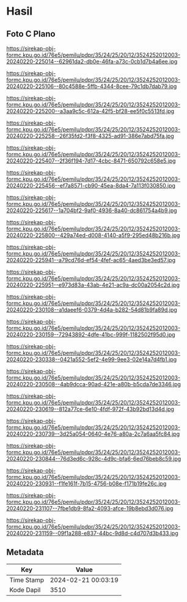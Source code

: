# Hasil

## Foto C Plano

https://sirekap-obj-formc.kpu.go.id/76e5/pemilu/pdpr/35/24/25/20/12/3524252012003-20240220-225014--62961da2-db0e-46fa-a73c-0cb1d7b4a6ee.jpg

https://sirekap-obj-formc.kpu.go.id/76e5/pemilu/pdpr/35/24/25/20/12/3524252012003-20240220-225106--80c4588e-5ffb-4344-8cee-79c1db7dab79.jpg

https://sirekap-obj-formc.kpu.go.id/76e5/pemilu/pdpr/35/24/25/20/12/3524252012003-20240220-225200--a3aa9c5c-612a-42f5-bf28-ee5f0c5513fd.jpg

https://sirekap-obj-formc.kpu.go.id/76e5/pemilu/pdpr/35/24/25/20/12/3524252012003-20240220-225258--26f35fd2-f3f8-4325-ad91-386e7abd75fa.jpg

https://sirekap-obj-formc.kpu.go.id/76e5/pemilu/pdpr/35/24/25/20/12/3524252012003-20240220-225407--2f36f194-7d17-4cbc-8471-650792c658e5.jpg

https://sirekap-obj-formc.kpu.go.id/76e5/pemilu/pdpr/35/24/25/20/12/3524252012003-20240220-225456--ef7a8571-cb90-45ea-8da4-7a113f030850.jpg

https://sirekap-obj-formc.kpu.go.id/76e5/pemilu/pdpr/35/24/25/20/12/3524252012003-20240220-225617--1a704bf2-9af0-4936-8a40-dc861754a4b9.jpg

https://sirekap-obj-formc.kpu.go.id/76e5/pemilu/pdpr/35/24/25/20/12/3524252012003-20240220-225800--429a74ed-d008-4140-a5f9-295ed48b216b.jpg

https://sirekap-obj-formc.kpu.go.id/76e5/pemilu/pdpr/35/24/25/20/12/3524252012003-20240220-225941--a79cd76d-ef54-4fef-ac65-4aed3be3ed57.jpg

https://sirekap-obj-formc.kpu.go.id/76e5/pemilu/pdpr/35/24/25/20/12/3524252012003-20240220-225951--e973d83a-43ab-4e21-ac9a-dc00a2054c2d.jpg

https://sirekap-obj-formc.kpu.go.id/76e5/pemilu/pdpr/35/24/25/20/12/3524252012003-20240220-230108--a1daeef6-0379-4d4a-b282-54d81b9fa89d.jpg

https://sirekap-obj-formc.kpu.go.id/76e5/pemilu/pdpr/35/24/25/20/12/3524252012003-20240220-230159--72943892-4dfe-41bc-999f-1182502f95d0.jpg

https://sirekap-obj-formc.kpu.go.id/76e5/pemilu/pdpr/35/24/25/20/12/3524252012003-20240220-230338--0421a552-5ef2-4e99-9ee3-02e14a7d4fb1.jpg

https://sirekap-obj-formc.kpu.go.id/76e5/pemilu/pdpr/35/24/25/20/12/3524252012003-20240220-230508--4ab9dcca-90ad-421e-a80b-b5cda7de3346.jpg

https://sirekap-obj-formc.kpu.go.id/76e5/pemilu/pdpr/35/24/25/20/12/3524252012003-20240220-230619--812a77ce-6e10-4fdf-972f-43b92bd13d4d.jpg

https://sirekap-obj-formc.kpu.go.id/76e5/pemilu/pdpr/35/24/25/20/12/3524252012003-20240220-230739--3d25a054-0640-4e76-a80a-2c7a6aa5fc84.jpg

https://sirekap-obj-formc.kpu.go.id/76e5/pemilu/pdpr/35/24/25/20/12/3524252012003-20240220-230844--76d3ed6c-928c-4d9c-bfa6-6ed76beb8c59.jpg

https://sirekap-obj-formc.kpu.go.id/76e5/pemilu/pdpr/35/24/25/20/12/3524252012003-20240220-230931--f1fe161f-7b15-4756-b08e-f171b19fe26c.jpg

https://sirekap-obj-formc.kpu.go.id/76e5/pemilu/pdpr/35/24/25/20/12/3524252012003-20240220-231107--7fbe1db9-8fa2-4093-afce-19b8ebd3d076.jpg

https://sirekap-obj-formc.kpu.go.id/76e5/pemilu/pdpr/35/24/25/20/12/3524252012003-20240220-231159--09f1a288-e837-44bc-9d8d-c4d707d3b433.jpg


## Metadata

| Key        | Value               |
| ---------- | ------------------- |
| Time Stamp | 2024-02-21 00:03:19 |
| Kode Dapil | 3510                |



